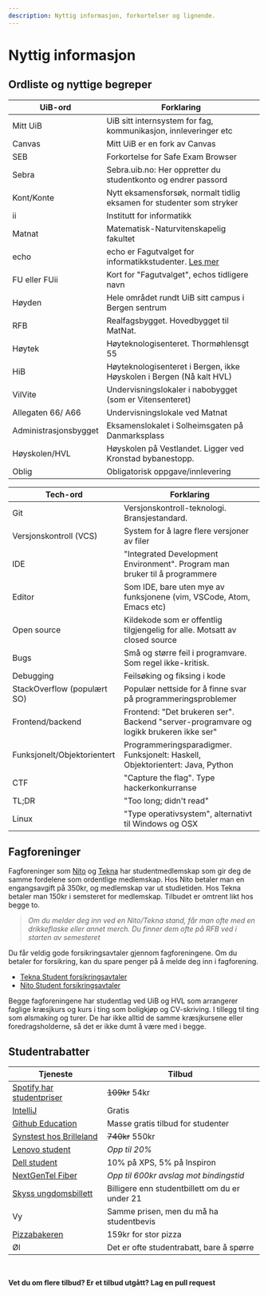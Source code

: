 ```yaml
---
description: Nyttig informasjon, forkortelser og lignende.
---
```


# Nyttig informasjon

## Ordliste og nyttige begreper

| UiB-ord               | Forklaring                                                            |
| --------------------- | --------------------------------------------------------------------- |
| Mitt UiB              | UiB sitt internsystem for fag, kommunikasjon, innleveringer etc       |
| Canvas                | Mitt UiB er en fork av Canvas                                         |
| SEB                   | Forkortelse for Safe Exam Browser                                     |
| Sebra                 | Sebra.uib.no: Her oppretter du studentkonto og endrer passord         |
| Kont/Konte            | Nytt eksamensforsøk, normalt tidlig eksamen for studenter som stryker |
| ii                    | Institutt for informatikk                                             |
| Matnat                | Matematisk-Naturvitenskapelig fakultet                                |
| echo                  | echo er Fagutvalget for informatikkstudenter. [Les mer](#echo)        |
| FU eller FUii         | Kort for "Fagutvalget", echos tidligere navn                          |
| Høyden                | Hele området rundt UiB sitt campus i Bergen sentrum                   |
| RFB                   | Realfagsbygget. Hovedbygget til MatNat.                               |
| Høytek                | Høyteknologisenteret. Thormøhlensgt 55                                |
| HiB                   | Høyteknologisenteret i Bergen, ikke Høyskolen i Bergen (Nå kalt HVL)  |
| VilVite               | Undervisningslokaler i nabobygget (som er Vitensenteret)              |
| Allegaten 66/ A66     | Undervisningslokale ved Matnat                                        |
| Administrasjonsbygget | Eksamenslokalet i Solheimsgaten på Danmarksplass                      |
| Høyskolen/HVL         | Høyskolen på Vestlandet. Ligger ved Kronstad bybanestopp.             |
| Oblig                 | Obligatorisk oppgave/innlevering                                      |

| Tech-ord                    | Forklaring                                                                             |
| --------------------------- | -------------------------------------------------------------------------------------- |
| Git                         | Versjonskontroll-teknologi. Bransjestandard.                                           |
| Versjonskontroll (VCS)      | System for å lagre flere versjoner av filer                                            |
| IDE                         | "Integrated Development Environment". Program man bruker til å programmere             |
| Editor                      | Som IDE, bare uten mye av funksjonene (vim, VSCode, Atom, Emacs etc)                   |
| Open source                 | Kildekode som er offentlig tilgjengelig for alle. Motsatt av closed source             |
| Bugs                        | Små og større feil i programvare. Som regel ikke-kritisk.                              |
| Debugging                   | Feilsøking og fiksing i kode                                                           |
| StackOverflow (populært SO) | Populær nettside for å finne svar på programmeringsproblemer                           |
| Frontend/backend            | Frontend: "Det brukeren ser". Backend "server-programvare og logikk brukeren ikke ser" |
| Funksjonelt/Objektorientert | Programmeringsparadigmer. Funksjonelt: Haskell, Objektorientert: Java, Python          |
| CTF                         | "Capture the flag". Type hackerkonkurranse                                             |
| TL;DR                       | "Too long; didn't read"                                                                |
| Linux                       | "Type operativsystem", alternativt til Windows og OSX                                  |

## Fagforeninger

Fagforeninger som [Nito](https://www.nito.no/) og [Tekna](https://www.tekna.no/) har studentmedlemskap som gir deg de samme fordelene som ordentlige medlemskap.
Hos Nito betaler man en engangsavgift på 350kr, og medlemskap var ut studietiden.
Hos Tekna betaler man 150kr i semsteret for medlemskap.
Tilbudet er omtrent likt hos begge to.

> _Om du melder deg inn ved en Nito/Tekna stand, får man ofte med en drikkeflaske eller annet merch. Du finner dem ofte på RFB ved i starten av semesteret_

Du får veldig gode forsikringsavtaler gjennom fagforeningene. Om du betaler for forsikring, kan du spare penger på å melde deg inn i fagforening.

- [Tekna Student forsikringsavtaler](https://www.tekna.no/medlemsfordeler/studentmedlemskap/forsikring-for-studenter/)
- [Nito Student forsikringsavtaler](https://www.nito.no/medlemsfordel/studentforsikring/)

Begge fagforeningene har studentlag ved UiB og HVL som arrangerer faglige kræsjkurs og kurs i ting som boligkjøp og CV-skriving. I tillegg til ting som ølsmaking og turer. De har ikke alltid de samme kræsjkursene eller foredragsholderne, så det er ikke dumt å være med i begge.

## Studentrabatter

| Tjeneste                                                                                                        | Tilbud                                         |
| --------------------------------------------------------------------------------------------------------------- | ---------------------------------------------- |
| [Spotify har studentpriser](https://www.spotify.com/no/student/verification/)                                   | ~~109kr~~ 54kr                                 |
| [IntelliJ](https://www.jetbrains.com/student/)                                                                  | Gratis                                         |
| [Github Education](https://education.github.com/pack)                                                           | Masse gratis tilbud for studenter              |
| [Synstest hos Brilleland](https://www.brilleland.no/tilbud/studentrabatt/)                                      | ~~740kr~~ 550kr                                |
| [Lenovo student](https://www.lenovo.com/no/no/studentrabatt/)                                                   | _Opp til 20%_                                  |
| [Dell student](https://www.dell.com/no-no/shop/dell-advantage/cp/students)                                      | 10% på XPS, 5% på Inspiron                     |
| [NextGenTel Fiber](https://www.nextgentel.no/privat/student)                                                    | _Opp til 600kr avslag mot bindingstid_         |
| [Skyss ungdomsbillett](https://www.skyss.no/Billettar-og-prisar/billettar-og-prisar2/30-dagars-ungdomsbillett/) | Billigere enn studentbillett om du er under 21 |
| Vy                                                                                                              | Samme prisen, men du må ha studentbevis        |
| [Pizzabakeren](https://www.pizzabakeren.no/studentrabatt)                                                       | 159kr for stor pizza                           |
| Øl                                                                                                              | Det er ofte studentrabatt, bare å spørre       |

<br/>

**Vet du om flere tilbud? Er et tilbud utgått? Lag en pull request**

